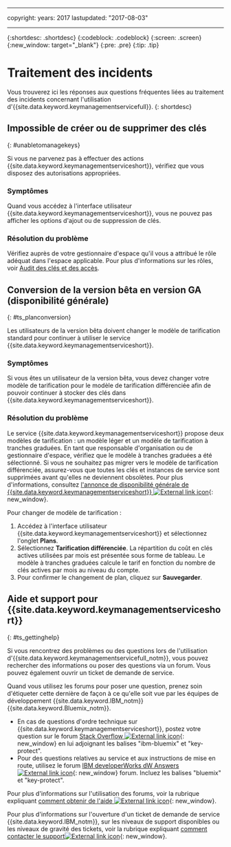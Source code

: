 ﻿---

copyright:
  years: 2017
lastupdated: "2017-08-03"

---

{:shortdesc: .shortdesc}
{:codeblock: .codeblock}
{:screen: .screen}
{:new_window: target="_blank"}
{:pre: .pre}
{:tip: .tip}

# Traitement des incidents

Vous trouverez ici les réponses aux questions fréquentes liées au
traitement des incidents concernant l'utilisation d'{{site.data.keyword.keymanagementservicefull}}.
{: shortdesc}

## Impossible de créer ou de supprimer des clés
{: #unabletomanagekeys}

Si vous ne parvenez pas à effectuer des actions {{site.data.keyword.keymanagementserviceshort}}, vérifiez que vous
disposez des autorisations appropriées.

### Symptômes

Quand vous accédez à l'interface utilisateur {{site.data.keyword.keymanagementserviceshort}}, vous ne pouvez pas afficher les options d'ajout ou de suppression de clés.

### Résolution du problème

Vérifiez auprès de votre gestionnaire d'espace qu'il vous a attribué le rôle adéquat dans l'espace applicable. Pour plus d'informations sur les rôles, voir [Audit des clés et des accès](managing-keys.html#viewkeyassignments).

## Conversion de la version bêta en version GA (disponibilité générale)
{: #ts_planconversion}

Les utilisateurs de la version bêta doivent changer le modèle de tarification standard pour continuer à utiliser le service {{site.data.keyword.keymanagementserviceshort}}.

### Symptômes

Si vous êtes un utilisateur de la version bêta, vous devez changer votre modèle de tarification pour le modèle de tarification différenciée afin de pouvoir continuer à stocker des clés dans {{site.data.keyword.keymanagementserviceshort}}.

### Résolution du problème

Le service {{site.data.keyword.keymanagementserviceshort}} propose deux modèles de tarification : un modèle léger et un modèle de tarification à tranches graduées. En tant que responsable d'organisation ou de gestionnaire d'espace, vérifiez que le modèle à tranches graduées a été sélectionné. Si vous ne souhaitez pas migrer vers le modèle de tarification différenciée, assurez-vous que toutes les clés et instances de service sont supprimées avant qu'elles ne deviennent obsolètes. Pour plus d'informations, consultez [l'annonce de disponibilité générale de {{site.data.keyword.keymanagementserviceshort}} ![External link icon](../../icons/launch-glyph.svg "External link icon")]("https://www.ibm.com/blogs/bluemix/2016/12/dallas-key-protect-ga/"){: new_window}.

Pour changer de modèle de tarification :

1. Accédez à l'interface utilisateur {{site.data.keyword.keymanagementserviceshort}} et sélectionnez l'onglet **Plans**.
2. Sélectionnez **Tarification différenciée**.
    La répartition du coût en clés actives utilisées par mois est présentée sous forme de tableau. Le modèle à tranches graduées calcule le tarif en fonction du nombre de clés actives par mois au niveau du compte.
3. Pour confirmer le changement de plan, cliquez sur **Sauvegarder**.

## Aide et support pour {{site.data.keyword.keymanagementserviceshort}}
{: #ts_gettinghelp}

Si vous rencontrez des problèmes ou des questions lors de l'utilisation d'{{site.data.keyword.keymanagementservicefull_notm}},
vous pouvez rechercher des informations ou poser des questions via un forum. Vous pouvez également ouvrir un ticket de demande de service.

Quand vous utilisez les forums pour poser une question, prenez soin d'étiqueter cette dernière de façon à ce qu'elle soit vue par les équipes de développement {{site.data.keyword.IBM_notm}} {{site.data.keyword.Bluemix_notm}}.

- En cas de questions d'ordre technique sur {{site.data.keyword.keymanagementserviceshort}}, postez votre question sur le forum [Stack Overflow ![External link icon](../../icons/launch-glyph.svg "External link icon")](http://stackoverflow.com/search?q=key-protect+ibm-bluemix){: new_window} en lui adjoignant les balises "ibm-bluemix" et "key-protect".
- Pour des questions relatives au service et aux instructions de mise en route, utilisez le forum [IBM developerWorks dW Answers ![External link icon](../../icons/launch-glyph.svg "External link icon")](https://developer.ibm.com/answers/topics/key-protect/?smartspace=bluemix){: new_window} forum. Incluez les balises "bluemix" et "key-protect".

Pour plus d'informations sur l'utilisation des forums, voir la rubrique expliquant [comment obtenir de l'aide ![External link icon](../../icons/launch-glyph.svg "External link icon")](https://console.bluemix.net/docs/support/index.html#getting-help){: new_window}.

Pour plus d'informations sur l'ouverture d'un ticket de demande de service {{site.data.keyword.IBM_notm}}, sur les niveaux de support disponibles ou les niveaux de gravité des tickets, voir la rubrique expliquant [comment contacter le support![External link icon](../../icons/launch-glyph.svg "External link icon")](https://console.bluemix.net/docs/support/index.html#contacting-support){: new_window}.
